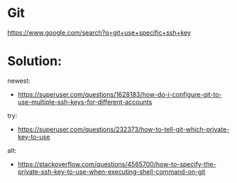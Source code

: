 # Git
https://www.google.com/search?q=git+use+specific+ssh+key

# Solution:
newest:
- https://superuser.com/questions/1628183/how-do-i-configure-git-to-use-multiple-ssh-keys-for-different-accounts

try:
- https://superuser.com/questions/232373/how-to-tell-git-which-private-key-to-use

alt:
- https://stackoverflow.com/questions/4565700/how-to-specify-the-private-ssh-key-to-use-when-executing-shell-command-on-git
